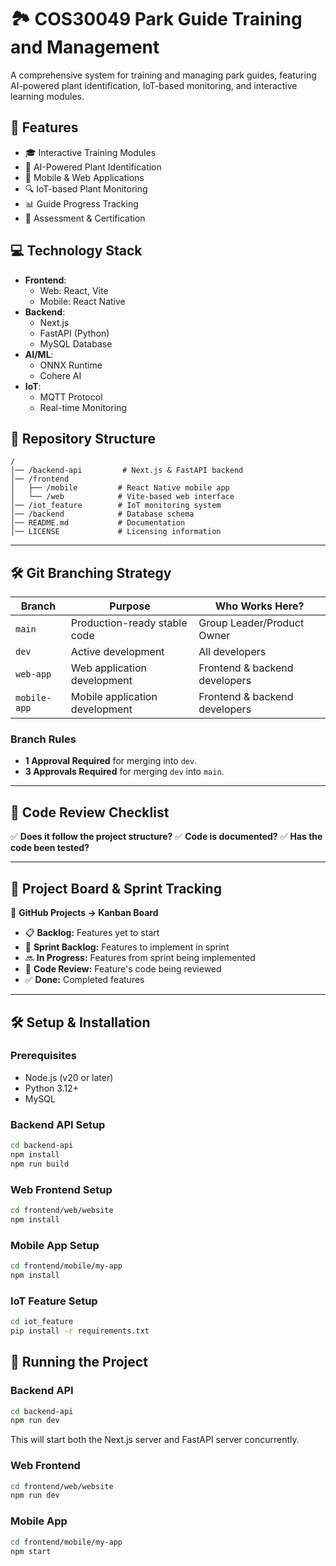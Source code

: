 # **🏞 COS30049 Park Guide Training and Management**

A comprehensive system for training and managing park guides, featuring AI-powered plant identification, IoT-based monitoring, and interactive learning modules.

## **🚀 Features**

-   🎓 Interactive Training Modules
-   🌿 AI-Powered Plant Identification
-   📱 Mobile & Web Applications
-   🔍 IoT-based Plant Monitoring
-   📊 Guide Progress Tracking
-   🎯 Assessment & Certification

## **💻 Technology Stack**

-   **Frontend**:
    -   Web: React, Vite
    -   Mobile: React Native
-   **Backend**:
    -   Next.js
    -   FastAPI (Python)
    -   MySQL Database
-   **AI/ML**:
    -   ONNX Runtime
    -   Cohere AI
-   **IoT**:
    -   MQTT Protocol
    -   Real-time Monitoring

## **📂 Repository Structure**

```
/
│── /backend-api         # Next.js & FastAPI backend
│── /frontend
│   ├── /mobile         # React Native mobile app
│   └── /web            # Vite-based web interface
│── /iot_feature        # IoT monitoring system
│── /backend            # Database schema
│── README.md           # Documentation
│── LICENSE             # Licensing information
```

---

## **🛠 Git Branching Strategy**

| **Branch**   | **Purpose**                    | **Who Works Here?**           |
| ------------ | ------------------------------ | ----------------------------- |
| `main`       | Production-ready stable code   | Group Leader/Product Owner    |
| `dev`        | Active development             | All developers                |
| `web-app`    | Web application development    | Frontend & backend developers |
| `mobile-app` | Mobile application development | Frontend & backend developers |

### **Branch Rules**

-   **1 Approval Required** for merging into `dev`.
-   **3 Approvals Required** for merging `dev` into `main`.

---

## **📝 Code Review Checklist**

✅ **Does it follow the project structure?**
✅ **Code is documented?**
✅ **Has the code been tested?**

---

## **📌 Project Board & Sprint Tracking**

📍 **GitHub Projects → Kanban Board**

-   📋 **Backlog:** Features yet to start
-   🚀 **Sprint Backlog:** Features to implement in sprint
-   🔜 **In Progress:** Features from sprint being implemented
-   🔎 **Code Review:** Feature's code being reviewed
-   ✅ **Done:** Completed features

---

## **🛠️ Setup & Installation**

### Prerequisites

-   Node.js (v20 or later)
-   Python 3.12+
-   MySQL

### Backend API Setup

```bash
cd backend-api
npm install
npm run build
```

### Web Frontend Setup

```bash
cd frontend/web/website
npm install
```

### Mobile App Setup

```bash
cd frontend/mobile/my-app
npm install
```

### IoT Feature Setup

```bash
cd iot_feature
pip install -r requirements.txt
```

## **🚀 Running the Project**

### Backend API

```bash
cd backend-api
npm run dev
```

This will start both the Next.js server and FastAPI server concurrently.

### Web Frontend

```bash
cd frontend/web/website
npm run dev
```

### Mobile App

```bash
cd frontend/mobile/my-app
npm start
```
